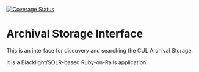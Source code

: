 [![Coverage Status](https://coveralls.io/repos/github/cul-it/archival-storage-interface/badge.svg?branch=master)](https://coveralls.io/github/cul-it/archival-storage-interface?branch=master)

# Archival Storage Interface

This is an interface for discovery and searching the CUL Archival Storage.

It is a Blacklight/SOLR-based Ruby-on-Rails application.


